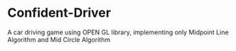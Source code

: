 # Confident-Driver
A car driving game using OPEN GL library, implementing only Midpoint Line Algorithm and Mid Circle Algorithm
